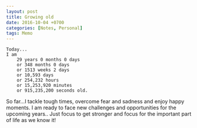 ```yaml
---
layout: post
title: Growing old 
date: 2016-10-04 +0700
categories: [Notes, Personal]
tags: Memo
---
```


    Today...
    I am 
        29 years 0 months 0 days
        or 348 months 0 days
        or 1513 weeks 2 days
        or 10,593 days
        or 254,232 hours
        or 15,253,920 minutes
        or 915,235,200 seconds old.

So far...I tackle tough times, overcome fear and sadness and enjoy happy moments.
I am ready to face new challenges and opportunities for the upcoming years..
Just focus to get stronger and focus for the important part of life as we know it!